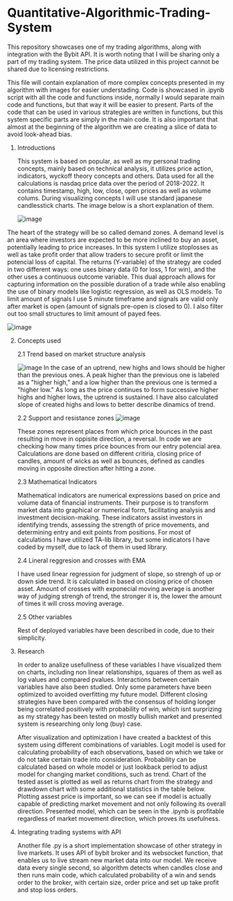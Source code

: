 # Quantitative-Algorithmic-Trading-System
This repository showcases one of my trading algorithms, along with integration with the Bybit API.
It is worth noting that I will be sharing only a part of my trading system. The price data utilized in this project cannot be shared due to licensing restrictions.

This file will contain explanation of more complex concepts presented in my algorithm with images for easier understading. Code is showcased in .ipynb script with all the code and functions inside, normally I would separate main code and functions, but that way it will be easier to present. Parts of the code that can be used in various strategies are written in functions, but this system specific parts are simply in the main code. It is also important that almost at the beginning of the algorithm we are creating a slice of data to avoid look-ahead bias.

1. Introductions
   
   This system is based on popular, as well as my personal trading concepts, mainly based on technical analysis, it utilizes price action, indicators, wyckoff theory concepts and others.
   Data used for all the calculations is nasdaq price data over the period of 2018-2022. It contains timestamp, high, low, close, open prices as well as volume colums. During visualizing concepts I will use standard japanese candlesstick charts. The image below is a short explanation of them.
   
   ![image](https://github.com/user-attachments/assets/fe246f93-e7f0-4013-8160-a2f8af098af6)
   
  The heart of the strategy will be so called demand zones. A demand level is an area where investors are expected to be more inclined to buy an asset, potentially leading to price increases. In this system I utilize stoplosses as well as take profit order that allow traders to secure profit or limit the potencial loss of capital. The returns (Y-variable) of the strategy are coded in two different ways: one uses binary data (0 for loss, 1 for win), and the other uses a continuous outcome variable. This dual approach allows for capturing information on the possible duration of a trade while also enabling the use of binary models like logistic regression, as well as OLS models. To limit amount of signals I use 5 minute timeframe and signals are valid only after market is open (amount of signals pre-open is closed to 0). I also filter out too small structures to limit amount of payed fees.

   ![image](https://github.com/user-attachments/assets/e8aa545c-80f5-4a69-bfb5-14be89fbf0ed)

2. Concepts used
   
   2.1 Trend based on market structure analysis
   
   ![image](https://github.com/user-attachments/assets/bcb98710-11d8-4574-aa4e-4c3a9b0516e4)
    In the case of an uptrend, new highs and lows should be higher than the previous ones. A peak higher than the previous one is labeled as a "higher high," and a low higher than the previous one is termed a "higher low." As long as the price continues to form  successive higher highs and higher lows, the uptrend is sustained. I have also calculated slope of created highs and lows to better describe dinamics of trend.
   
   2.2 Support and resistance zones
   ![image](https://github.com/user-attachments/assets/1574a9e1-254e-49b2-91aa-e893cd76c283)
   
   These zones represent places from which price bounces in the past resulting in move in oppisite direction, a reversal. In code we are checking how many times price bounces from our entry potencial area. Calculations are done based on different critiria, closing price of candles, amount of wicks as well as bounces, defined as candles moving in opposite direction after hitting a zone.
   
   2.3 Mathematical Indicators
   
      Mathematical indicators are numerical expressions based on price and volume data of financial instruments. Their purpose is to transform market data into graphical or numerical form, facilitating analysis and investment decision-making. These indicators assist investors in identifying trends, assessing the strength of price movements, and determining entry and exit points from positions. For most of calculations I have utilized TA-lib library, but some indicators I have coded by myself, due to lack of them in used library.

   2.4 Lineral reggresion and crosses with EMA
   
      I have used linear regression for judgment of slope, so strengh of up or down side trend. It is calculated in based on closing price of chosen asset. Amount of crosses with exponecial moving average is another way of judging strengh of trend, the stronger it is, the lower the amount of times it will cross moving average.

   2.5 Other variables
   
      Rest of deployed variables have been described in code, due to their simplicity.

3. Research
   
   In order to analize usefullness of these variables I have visualized them on charts, including non linear relationships, squares of them as well as log values and compared pvalues. Interactions between certain variables have also been studied. Only some parameters have been optimized to avoided overfitting my future model. Different closing strategies have been compared with the consensus of holding longer being correlated positively with probability of win, which isnt surprizing as my strategy has been tested on mostly bullish market and presented system is researching only long (buy) case.
   
   After visualization and optimization I have created a backtest of this system using different combinations of variables. Logit model is used for calculating probability of each observations, based on which we take or do not take certain trade into consideration. Probability can be calculated based on whole model or just lookback period to adjust model for changing market conditions, such as trend. Chart of the tested asset is plotted as well as returns chart from the strategy and drawdown chart with some additional statistics in the table below. Plotting assest price is important, so we can see if model is actually capable of predicting market movement and not only following its overall direction. Presented model, which can be seen in the .ipynb is profitable regardless of market movement direction, which proves its usefulness.

4. Integrating trading systems with API

   Another file .py is a short implementation showcase of other strategy in live markets. It uses API of bybit broker and its websocket function, that enables us to live stream new market data into our model. We receive data every single second, so algorithm detects when candles close and then runs main code, which calculated probability of a win and sends order to the broker, with certain size, order price and set up take profit and stop loss orders.
